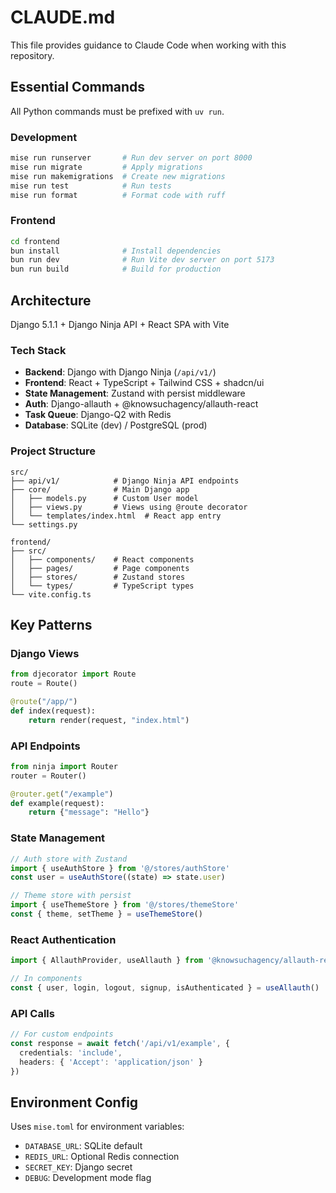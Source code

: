 # CLAUDE.md

This file provides guidance to Claude Code when working with this repository.

## Essential Commands

All Python commands must be prefixed with `uv run`.

### Development
```bash
mise run runserver       # Run dev server on port 8000
mise run migrate         # Apply migrations
mise run makemigrations  # Create new migrations
mise run test            # Run tests
mise run format          # Format code with ruff
```

### Frontend
```bash
cd frontend
bun install              # Install dependencies
bun run dev              # Run Vite dev server on port 5173
bun run build            # Build for production
```

## Architecture

Django 5.1.1 + Django Ninja API + React SPA with Vite

### Tech Stack
- **Backend**: Django with Django Ninja (`/api/v1/`)
- **Frontend**: React + TypeScript + Tailwind CSS + shadcn/ui
- **State Management**: Zustand with persist middleware
- **Auth**: Django-allauth + @knowsuchagency/allauth-react
- **Task Queue**: Django-Q2 with Redis
- **Database**: SQLite (dev) / PostgreSQL (prod)

### Project Structure
```
src/
├── api/v1/            # Django Ninja API endpoints
├── core/              # Main Django app
│   ├── models.py      # Custom User model
│   ├── views.py       # Views using @route decorator
│   └── templates/index.html  # React app entry
└── settings.py

frontend/
├── src/
│   ├── components/    # React components
│   ├── pages/         # Page components
│   ├── stores/        # Zustand stores
│   └── types/         # TypeScript types
└── vite.config.ts
```

## Key Patterns

### Django Views
```python
from djecorator import Route
route = Route()

@route("/app/")
def index(request):
    return render(request, "index.html")
```

### API Endpoints
```python
from ninja import Router
router = Router()

@router.get("/example")
def example(request):
    return {"message": "Hello"}
```

### State Management
```typescript
// Auth store with Zustand
import { useAuthStore } from '@/stores/authStore'
const user = useAuthStore((state) => state.user)

// Theme store with persist
import { useThemeStore } from '@/stores/themeStore'
const { theme, setTheme } = useThemeStore()
```

### React Authentication
```typescript
import { AllauthProvider, useAllauth } from '@knowsuchagency/allauth-react'

// In components
const { user, login, logout, signup, isAuthenticated } = useAllauth()
```

### API Calls
```typescript
// For custom endpoints
const response = await fetch('/api/v1/example', {
  credentials: 'include',
  headers: { 'Accept': 'application/json' }
})
```

## Environment Config

Uses `mise.toml` for environment variables:
- `DATABASE_URL`: SQLite default
- `REDIS_URL`: Optional Redis connection
- `SECRET_KEY`: Django secret
- `DEBUG`: Development mode flag